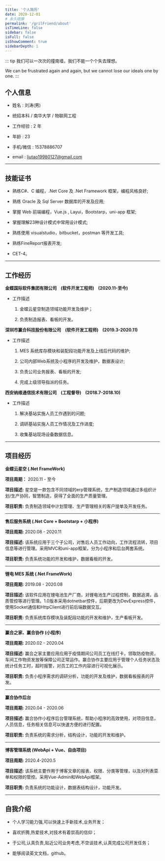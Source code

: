 ```yaml
---
title: '个人简历'
date: 2020-12-01
# 永久链接
permalink: '/grilFriend/about'
isTimeLine: false
sidebar: false
isFull: false
isShowComment: true
sidebarDepth: 1
---
```


::: tip
我们可以一次次的撞南墙，我们不能一个个失去理想。

We can be frustrated again and again, but we cannot lose our ideals one by one.
:::

<!-- <AutoInput/> -->

<!-- ## 移步新blog

点击[zhangyujie.top](https://zhangyujie.top) -->

## 个人信息

- 姓名 : 刘涛(男)

- 统招本科 / 南华大学 / 物联网工程

- 工作经验 : 2 年

- 年龄 : 23

- 手机/微信 : 15378886707

- email : liutao19980127@gmail.com

****

## 技能证书

- 熟练C#、C 编程，.Net Core 及 .Net Framework 框架，编程风格良好;

- 熟练 Oracle 及 Sql Server 数据库的开发及应用;

- 掌握 Web 前端编程，Vue.js , Layui，Bootstarp，uni-app 框架;

- 掌握理解23种设计模式中常用设计模式;

- 熟练使用 visualstudio，bitbucket，postman 等开发工具;

- 熟练FineReport报表开发;

- CET-4。

****

## 工作经历

  **金蝶国际软件集团有限公司&nbsp;&nbsp;&nbsp;&nbsp;(软件开发工程师)&nbsp;&nbsp;&nbsp;&nbsp;(2020.11-至今)**

  - 工作描述<br>

    1. 金蝶云星空制造领域功能开发及维护；

    2. 负责制造报表、看板的开发。

  **深圳市赢合科技股份有限公司&nbsp;&nbsp;&nbsp;&nbsp;(软件开发工程师)&nbsp;&nbsp;&nbsp;&nbsp;(2019.3-2020.11)**

  - 工作描述<br>

    1. MES 系统库存模块和装配段功能开发及上线后代码的维护;

    2. 公司内部Web系统及小程序的开发及维护，数据表设计;

    3. 负责公司业务报表、看板的开发;

    4. 完成上级领导指派的任务。

  **西安纳维通信技术有限公司&nbsp;&nbsp;&nbsp;&nbsp;(工程督导)&nbsp;&nbsp;&nbsp;&nbsp;(2018.7-2018.10)**

  - 工作描述<br>
  
    1. 解决基站实施人员工作遇到的问题;

    2. 调研基站实施人员工作情况及工作进度;

    3. 收集基站现场设备数据信息。

*****

## 项目经历

  **金蝶云星空 (.Net FrameWork)**

  **项目周期：** 2020.11 - 至今

  **项目描述:** 星空是一款包含不同领域的erp管理系统，生产制造领域通过多组织计划/生产协同，智慧制造，获得了全面的生产质量管理。

  **项目职责:** 负责制造领域中计划管理、生产管理相关的客户提单及开发任务。

  ****

  **售后服务系统 (.Net Core + Bootstarp + 小程序)**

  **项目周期:** 2020.08 - 2020.11

  **项目描述:** 该系统应用于三个子公司，对售后人员工作动向，工作流程流转，项目信息等进行管理。采用MVC和uni-app框架，分为小程序和后台两套系统。

  **项目职责:** 负责系统功能的开发和维护，数据看板的开发。

  ******

  **锂电 MES 系统 (.Net FrameWork)**

  **项目周期:** 2019.08 - 2020.08

  **项目描述:** 该软件应用在锂电池生产厂商，对锂电池生产过程控制，数据追溯，品质管控等进行管理。1.0版本采用dotnetbar控件，后期更改为DevExpress控件，使用Socket通信和HttpClient进行前后端数据交互。

  **项目职责:** 负责系统库存模块及装配段功能的开发和维护，生产看板开发。

  ******

  **赢合之家、赢合协作 (小程序)**

  **项目周期:** 2020.02 - 2020.04

  **项目描述:** 赢合之家主要应用应用于疫情期间公司员工在线打卡，领取防疫物资，车间工作物资发放等保障公司正常运作。赢合协作主要应用于管理个人任务状态及统计任务工时，超时报警，对员工的工作内容进行可视化展示。

  **项目职责:** 负责小程序需求的调研分析，功能的开发及维护，数据看板报表的开发。

  *****

  **赢合协作后台**

  **项目周期:** 2020.04 - 2020.06

  **项目描述:** 赢合协作小程序后台管理系统，帮助小程序的高效使用，对项目信息，人员信息，任务相关信息可以快速方便的进行配置。

  **项目职责:** 负责系统的需求分析，结构设计，功能的开发和维护。

  **********

  **博客管理系统 (WebApi + Vue、自由项目)**

  **项目周期:** 2020.4-2020.5

  **项目描述:** 该系统主要作用于博客文章的报表、权限、分类等管理，以及对列表菜单和权限的管控。采用Vue-Admin和WebApi框架。

  **项目职责:** 负责系统的功能设计，数据表结构设计，功能开发。

  ********


## 自我介绍

- 个人学习能力强,可以快速上手新技术,业务开发；

- 喜欢折腾,热爱技术,对技术有着崇高的信仰；

- 于公司,认真负责,贴近公司业务考虑,不空谈技术,认真完成公司开发任务；

- 能够阅读英文文档，github。